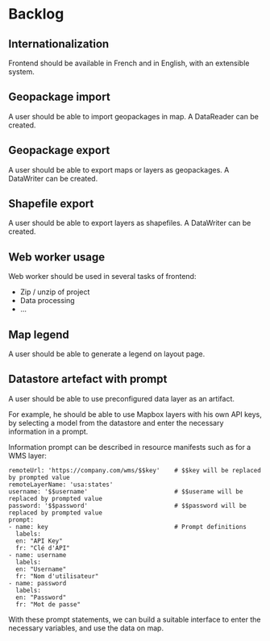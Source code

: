 # Backlog

## Internationalization

Frontend should be available in French and in English, with an extensible system.   


## Geopackage import

A user should be able to import geopackages in map. A DataReader can be created.


## Geopackage export

A user should be able to export maps or layers as geopackages. A DataWriter can be created.


## Shapefile export

A user should be able to export layers as shapefiles. A DataWriter can be created.


## Web worker usage

Web worker should be used in several tasks of frontend:
- Zip / unzip of project
- Data processing
- ...


## Map legend

A user should be able to generate a legend on layout page.


## Datastore artefact with prompt

A user should be able to use preconfigured data layer as an artifact.       

For example, he should be able to use Mapbox layers with his own API keys, by selecting a model from the datastore and
enter the necessary information in a prompt.     

Information prompt can be described in resource manifests such as for a WMS layer:    

    remoteUrl: 'https://company.com/wms/$$key'    # $$key will be replaced by prompted value
    remoteLayerName: 'usa:states'
    username: '$$username'                        # $$userame will be replaced by prompted value
    password: '$$password'                        # $$password will be replaced by prompted value
    prompt:                   
    - name: key                                   # Prompt definitions
      labels:
      en: "API Key"
      fr: "Clé d'API"
    - name: username
      labels:
      en: "Username"
      fr: "Nom d'utilisateur"
    - name: password
      labels:
      en: "Password"
      fr: "Mot de passe"


With these prompt statements, we can build a suitable interface to enter the necessary variables, and use 
the data on map.

